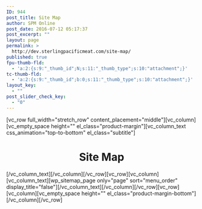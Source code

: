```yaml
---
ID: 944
post_title: Site Map
author: SPM Online
post_date: 2016-07-12 05:17:37
post_excerpt: ""
layout: page
permalink: >
  http://dev.sterlingpacificmeat.com/site-map/
published: true
fpu-thumb-fld:
  - 'a:2:{s:9:"_thumb_id";N;s:11:"_thumb_type";s:10:"attachment";}'
tc-thumb-fld:
  - 'a:2:{s:9:"_thumb_id";b:0;s:11:"_thumb_type";s:10:"attachment";}'
layout_key:
  - ""
post_slider_check_key:
  - "0"
---
```

[vc_row full_width="stretch_row" content_placement="middle"][vc_column][vc_empty_space height="" el_class="product-margin"][vc_column_text css_animation="top-to-bottom" el_class="subtitle"]
<h1 style="text-align: center;">Site Map</h1>
[/vc_column_text][/vc_column][/vc_row][vc_row][vc_column][vc_column_text][wp_sitemap_page only="page" sort="menu_order" display_title="false"][/vc_column_text][/vc_column][/vc_row][vc_row][vc_column][vc_empty_space height="" el_class="product-margin-bottom"][/vc_column][/vc_row]